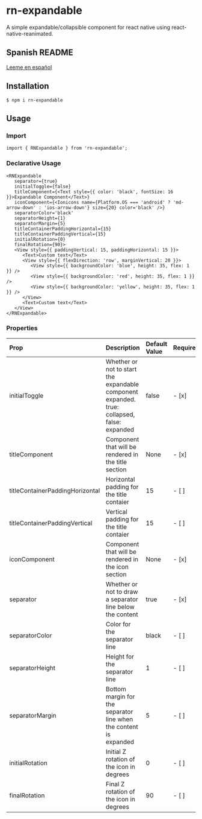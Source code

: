 # rn-expandable

A simple expandable/collapsible component for react native using react-native-reanimated.

## Spanish README
[Leeme en español](https://github.com/Mandres07/rn-expandable/blob/main/README.es.md)

## Installation

`$ npm i rn-expandable`

## Usage

### Import
`import { RNExpandable } from 'rn-expandable';`

### Declarative Usage
```
<RNExpandable 
   separator={true}
   initialToggle={false}
   titleComponent={<Text style={{ color: 'black', fontSize: 16 }}>Expandable Component</Text>}
   iconComponent={<Ionicons name={Platform.OS === 'android' ? 'md-arrow-down' : 'ios-arrow-down'} size={20} color='black' />}
   separatorColor='black'
   separatorHeight={1}
   separatorMargin={5}
   titleContainerPaddingHorizontal={15}
   titleContainerPaddingVertical={15}
   initialRotation={0}
   finalRotation={90}>
   <View style={{ paddingVertical: 15, paddingHorizontal: 15 }}>
      <Text>Custom text</Text>
      <View style={{ flexDirection: 'row', marginVertical: 20 }}>
         <View style={{ backgroundColor: 'blue', height: 35, flex: 1 }} />
         <View style={{ backgroundColor: 'red', height: 35, flex: 1 }} />
         <View style={{ backgroundColor: 'yellow', height: 35, flex: 1 }} />
      </View>
      <Text>Custom text</Text>
   </View>
</RNExpandable>
```

### Properties
|     Prop     |  Description | Default Value | Required
| :---         | :---         | :---          | :---
| initialToggle | Whether or not to start the expandable component expanded. true: collapsed, false: expanded | false | - [x]
| titleComponent | Component that will be rendered in the title section | None | - [x]
| titleContainerPaddingHorizontal | Horizontal padding for the title contaier | 15 | - [ ]
| titleContainerPaddingVertical | Vertical padding for the title contaier | 15 | - [ ]
| iconComponent | Component that will be rendered in the icon section | None | - [x]
| separator | Whether or not to draw a separator line below the content | true | - [x]
| separatorColor | Color for the separator line | black | - [ ]
| separatorHeight | Height for the separator line | 1 | - [ ]
| separatorMargin | Bottom margin for the separator line when the content is expanded | 5 | - [ ]
| initialRotation | Initial Z rotation of the icon in degrees | 0 |  - [ ]
| finalRotation | Final Z rotation of the icon in degrees | 90 |  - [ ]